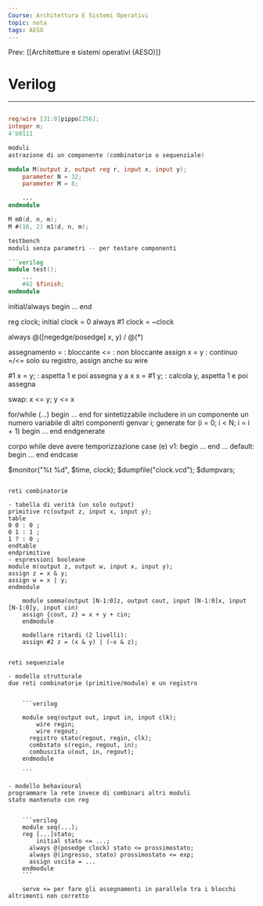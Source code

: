 ```yaml
---
Course: Architettura E Sistemi Operativi
topic: nota
tags: AESO
---
```


Prev: [[Architetture e sistemi operativi (AESO)]]

# Verilog
---


```verilog

reg/wire [31:0]pippo[256];
integer n;
4'b0111

moduli
astrazione di un componente (combinatorio o sequenziale)

module M(output z, output reg r, input x, input y);
    parameter N = 32;
    parameter M = 8;

    ...
endmodule

M m0(d, n, m);
M #(16, 2) m1(d, n, m);

testbench
moduli senza parametri -- per testare componenti

```verilog
module test();
    ...
    #42 $finish;
endmodule

```

initial/always begin ... end

reg clock;
initial clock = 0
always #1 clock = ~clock

always @([negedge/posedge] x, y) / @(*)

assegnamento
=            : bloccante
<=           : non bloccante
assign x = y : continuo
=/<= solo su registro, assign anche su wire

#1 x = y;    : aspetta 1 e poi assegna y a x
x = #1 y;    : calcola y, aspetta 1 e poi assegna

swap: x <= y; y <= x

for/while (...) begin ... end
for sintetizzabile
includere in un componente un numero variabile di altri componenti
    genvar i;
    generate
        for (i = 0; i < N; i = i + 1) begin ... end
    endgenerate

corpo while deve avere temporizzazione
case (e)
v1: begin ... end
...
default: begin ... end
endcase

$monitor("%t %d", $time, clock);
$dumpfile("clock.vcd"); $dumpvars;

```

reti combinatorie

- tabella di verità (un solo output)
primitive rc(output z, input x, input y);
table
0 0 : 0 ;
0 1 : 1 ;
1 ? : 0 ;
endtable
endprimitive
- espressioni booleane
module m(output z, output w, input x, input y);
assign z = x & y;
assign w = x | y;
endmodule

    module somma(output [N-1:0]z, output cout, input [N-1:0]x, input [N-1:0]y, input cin)
    assign {cout, z} = x + y + cin;
    endmodule

    modellare ritardi (2 livelli):
    assign #2 z = (x & y) | (~x & z);


reti sequenziale

- modello strutturale
due reti combinatorie (primitive/module) e un registro


    ```verilog

    module seq(output out, input in, input clk);
    	wire regin;
    	wire regout;
      registro stato(regout, regin, clk);
      combstato s(regin, regout, in);
      combuscita u(out, in, regout);
    endmodule

    ```

- modello behavioural
programmare la rete invece di combinari altri moduli
stato mantenuto con reg


    ```verilog
    module seq(...);
    reg [...]stato;
    	initial stato <= ...;
      always @(posedge clock) stato <= prossimostato;
      always @(ingresso, stato) prossimostato <= exp;
      assign uscita = ...
    endmodule
    ```

    serve <= per fare gli assegnamenti in parallelo tra i blocchi altrimenti non corretto
